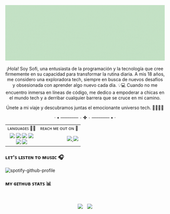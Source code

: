 ![Portada Github](img/gif2.gif)

<p align="center">
  ¡Hola! Soy Sofi, una entusiasta de la programación y la tecnología que cree firmemente en su capacidad para transformar la rutina diaria. A mis 18 años, me considero una exploradora tech, siempre en busca de nuevos desafíos y obsesionada con aprender algo nuevo cada día. 💡💻 Cuando no me encuentro inmersa en líneas de código, me dedico a empoderar a chicas en el mundo tech y a derribar cualquier barrera que se cruce en mi camino.
</p>
<p align="center">
  Únete a mi viaje y descubramos juntas el emocionante universo tech. 🌟👩‍💻✨
</p>
<p align="center">
  · • —–––––– ٠ ✤ ٠ —–––––– • ·
</p>
<table width="100%" style="border-collapse: collapse; border: none;" align="center">
  <tr>
    <td align="left">ʟᴀɴɢᴜᴀɢᴇꜱ 👩‍💻</td>
    <td align="right">ʀᴇᴀᴄʜ ᴍᴇ ᴏᴜᴛ ᴏɴ 📱 </td>
  </tr>
  <tr>
    <td align="center">
      <img src="https://img.shields.io/badge/java-%23ED8B00.svg?style=for-the-badge&logo=openjdk&logoColor=white" /> 
      <img src="https://img.shields.io/badge/haskell-%23662495.svg?style=for-the-badge&logo=haskell&logoColor=white" />
      <img src="https://img.shields.io/badge/python-%233776AB.svg?style=for-the-badge&logo=python&logoColor=white" />
      <img src="https://img.shields.io/badge/mongodb-%234EA94B.svg?style=for-the-badge&logo=mongodb&logoColor=white" /> <br>
      <img src="https://img.shields.io/badge/mysql-%2300f.svg?style=for-the-badge&logo=mysql&logoColor=white" />
      <img src="https://img.shields.io/badge/git-%23F05032.svg?style=for-the-badge&logo=git&logoColor=white" />
    </td>
    <td align="right">
      <a href="mailto:sofisalamanca93@gmail.com">
        <img src="https://img.shields.io/badge/-GMAIL-c14438?style=flat-square&logo=Gmail&logoColor=white&link=mailto:sofisalamanca93@gmail.com"/>
      </a>
      <a href="https://www.linkedin.com/in/ritik-rawal-698a18142/">
        <img src="https://img.shields.io/badge/-LINKEDIN-blue?style=flat-square&logo=Linkedin&logoColor=white&link=https://www.linkedin.com/in/sofi-salamanca/"/>
      </a>
    </td>
  </tr>
</table>

<!-- Spotify now playing -->
### ʟᴇᴛ'ꜱ ʟɪꜱᴛᴇɴ ᴛᴏ ᴍᴜꜱɪᴄ 🎧
![spotify-github-profile](https://spotify-github-profile.vercel.app/api/view?uid=21w6adtehdmomfqwhets3a6cy&cover_image=true&theme=compact&show_offline=false&background_color=121212&interchange=false)

<h3 align="left"> ᴍʏ ɢɪᴛʜᴜʙ ꜱᴛᴀᴛꜱ 📊 </h3>
<br>

<p align="center">
  <img src="https://github-readme-stats.vercel.app/api?username=Sof-Saos&show_icons=true&theme=radical&line_height=27&hide=prs,issues,contribs" style="margin-right: 10px;">
  <img src="https://github-readme-stats.vercel.app/api/top-langs/?username=Sof-Saos&hide=html,css,java,shaderlab,kotlin,hlsl&theme=radical">
</p>
